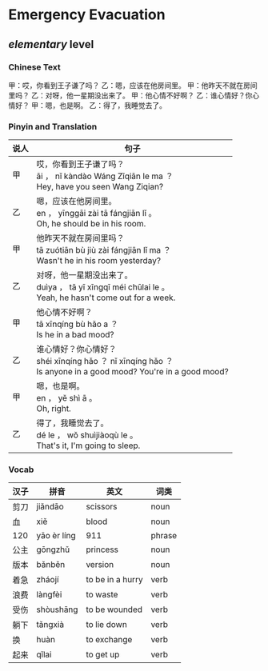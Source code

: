 # Emergency Evacuation
## *elementary* level

### Chinese Text
甲：哎，你看到王子谦了吗？
乙：嗯，应该在他房间里。
甲：他昨天不就在房间里吗？
乙：对呀，他一星期没出来了。
甲：他心情不好啊？
乙：谁心情好？你心情好？
甲：嗯，也是啊。
乙：得了，我睡觉去了。

### Pinyin and Translation
|说人|句子|
|----|----|
|甲|哎，你看到王子谦了吗？<br />āi ， nǐ kàndào Wáng Zǐqiān le ma ？<br />Hey, have you seen Wang Ziqian?|
|乙|嗯，应该在他房间里。<br />en ， yīnggāi zài tā fángjiān lǐ 。<br />Oh, he should be in his room.|
|甲|他昨天不就在房间里吗？<br />tā zuótiān bù jiù zài fángjiān lǐ ma ？<br />Wasn't he in his room yesterday?|
|乙|对呀，他一星期没出来了。<br />duìya ， tā yī xīngqī méi chūlai le 。<br />Yeah, he hasn't come out for a week.|
|甲|他心情不好啊？<br />tā xīnqíng bù hǎo a ？<br />Is he in a bad mood?|
|乙|谁心情好？你心情好？<br />shéi xīnqíng hǎo ？ nǐ xīnqíng hǎo ？<br />Is anyone in a good mood? You're in a good mood?|
|甲|嗯，也是啊。<br />en ， yě shì ā 。<br />Oh, right.|
|乙|得了，我睡觉去了。<br />dé le ， wǒ shuìjiàoqù le 。<br />That's it, I'm going to sleep.|
### Vocab
|汉子|拼音|英文|词类|
|----|----|----|----|
|剪刀|jiǎndāo|scissors|noun|
|血|xiě|blood|noun|
|120|yāo èr líng|911|phrase|
|公主|gōngzhǔ|princess|noun|
|版本|bǎnběn|version|noun|
|着急|zháojí|to be in a hurry|verb|
|浪费|làngfèi|to waste|verb|
|受伤|shòushāng|to be wounded|verb|
|躺下|tǎngxià|to lie down|verb|
|换|huàn|to exchange|verb|
|起来|qǐlai|to get up|verb|